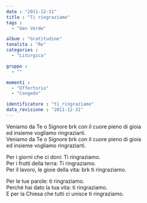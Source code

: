 ```yaml
---
date : "2011-12-31"
title : "Ti ringraziamo"
tags : 
  - "Gen Verde"

album : "Gratitudine"
tonalita : "Re"
categories : 
  - "Liturgica"

gruppo : 
  - ""

momenti : 
  - "Offertorio"
  - "Congedo"

identificatore : "ti_ringraziamo"
data_revisione : "2011-12-31"
---
```

  
  
  
 Veniamo da Te o Signore brk con il cuore pieno di gioia  
ed insieme vogliamo ringraziarti.  
 Veniamo da Te o Signore brk con il cuore pieno di gioia  
ed insieme vogliamo  ringraziarti.  
  
  
  
 Per i giorni che ci doni:  Ti ringraziamo.  
 Per i frutti della terra:  Ti ringraziamo.  
 Per il lavoro,  le gioie della vita:  brk ti ringraziamo.  
  
  
  
  
Per le tue parole: ti ringraziamo.  
Perché hai dato la tua vita: ti ringraziamo.  
E per la Chiesa che tutti ci unisce ti ringraziamo.  
  
  
  
  
  
